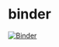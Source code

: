# binder


[![Binder](https://mybinder.org/badge_logo.svg)](https://mybinder.org/v2/gh/HsiehCL/binder/HEAD)
